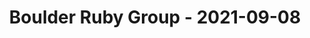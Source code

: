 ---
layout: post
title: Boulder Ruby Group - 2021-09-08
datetime: '2021-09-08T20:00:00-04:00'
name: Boulder Ruby Group
external_url: https://www.meetup.com/boulder_ruby_group/events/278223967/
online_event: true
year_month: 2021-09
---